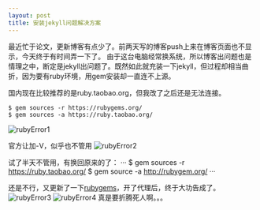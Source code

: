 ```yaml
---
layout: post
title: 安装jekyll问题解决方案
---
```


最近忙于论文，更新博客有点少了。前两天写的博客push上来在博客页面也不显示，今天终于有时间弄一下了。
由于这台电脑经常换系统，所以博客出问题也是情理之中，断定是jekyll出问题了。既然如此就充装一下jekyll，但过程却相当曲折，因为要有ruby环境，用gem安装却一直连不上源。

国内现在比较推荐的是ruby.taobao.org，但我改了之后还是无法连接。
```
$ gem sources -r https://rubygems.org/
$ gem sources -a https://ruby.taobao.org/
```
![rubyError1](/myBlog/images/gemError1.png)

官方让加-V，似乎也不管用
![rubyError2](/myBlog/images/gemError2.png)

试了半天不管用，有换回原来的了：
···
$ gem sources -r https://ruby.taobao.org/
$ gem source -a http://rubygem.org/
···

还是不行，又更新了一下[rubygems]( http://rubygems.org/)，开了代理后，终于大功告成了。
![rubyError3](/myBlog/images/gemError3.png)
![rubyError4](/myBlog/images/gemError4.png)
真是要折腾死人啊。。。
